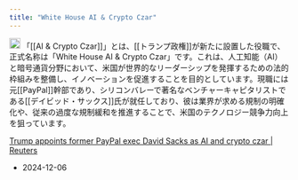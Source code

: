 ```yaml
---
title: "White House AI & Crypto Czar"
---
```


<img src='https://scrapbox.io/api/pages/nishio/o3/icon' alt='o3.icon' height="19.5"/>
「[[AI & Crypto Czar]]」とは、[[トランプ政権]]が新たに設置した役職で、正式名称は「White House AI & Crypto Czar」です。これは、人工知能（AI）と暗号通貨分野において、米国が世界的なリーダーシップを発揮するための法的枠組みを整備し、イノベーションを促進することを目的としています。現職には元[[PayPal]]幹部であり、シリコンバレーで著名なベンチャーキャピタリストである[[デイビッド・サックス]]氏が就任しており、彼は業界が求める規制の明確化や、従来の過度な規制緩和を推進することで、米国のテクノロジー競争力向上を狙っています。

[Trump appoints former PayPal exec David Sacks as AI and crypto czar | Reuters](https://www.reuters.com/world/us/trump-appoints-former-paypal-coo-david-sacks-ai-crypto-czar-2024-12-06/)
- 2024-12-06
